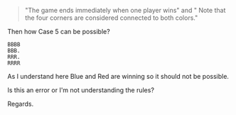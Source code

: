 > "The game ends immediately when one player wins" and " Note that the four corners are considered connected to both colors."

Then how Case 5 can be possible?

```
BBBB
BBB.
RRR.
RRRR
```

As I understand here Blue and Red are winning so it should not be possible.

Is this an error or I'm not understanding the rules?

Regards.
